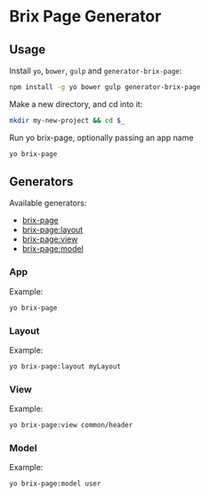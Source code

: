 # Brix Page Generator

## Usage

Install `yo`, `bower`, `gulp` and `generator-brix-page`:

```bash
npm install -g yo bower gulp generator-brix-page
```

Make a new directory, and cd into it:

```bash
mkdir my-new-project && cd $_
```

Run yo brix-page, optionally passing an app name

```bash
yo brix-page
```

## Generators

Available generators:

* [brix-page](#app)
* [brix-page:layout](#layout)
* [brix-page:view](#view)
* [brix-page:model](#model)


### App

Example:

```bash
yo brix-page
```

### Layout

Example:

```bash
yo brix-page:layout myLayout
```

### View

Example:

```bash
yo brix-page:view common/header
```

### Model

Example:

```bash
yo brix-page:model user
```
